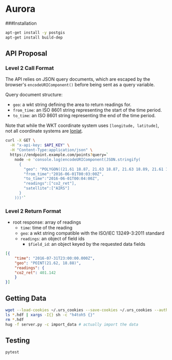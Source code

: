 # Aurora

###Installation
```bash
apt-get install -y postgis
apt-get install build-dep
```

## API Proposal

### Level 2 Call Format

The API relies on JSON query documents, which are escaped by the browser's
`encodeURIComponent()` before being sent as a query variable.

Query document structure:
- `geo`: a wkt string defining the area to return readings for.
- `from_time`: an ISO 8601 string representing the start of the time period.
- `to_time`: an ISO 8601 string representing the end of the time period.

Note that while the WKT coordinate system uses `[longitude, latitude]`,
not all coordinate systems are [lonlat].

```bash
curl -X GET \
  -H "x-api-key: $API_KEY" \
  -H "Content-Type:application/json" \
  https://endpoint.example.com/points?query=`
    node -e 'console.log(encodeURIComponent(JSON.stringify(
      {
        "geo": "POLYGON((21.61 18.87, 21.63 18.87, 21.63 18.89, 21.61 18.89, 21.61 18.87))",
        "from_time":"2016-06-01T00:03:00Z",
        "to_time":"2016-06-01T00:04:00Z",
        "readings":["co2_ret"],
        "satellite":["AIRS"]
      }
    )))'`
```

### Level 2 Return Format

- root response: array of readings
  - `time`: time of the reading
  - `geo`: a wkt string compatible with the ISO/IEC 13249-3:2011 standard
  - `readings`: an object of field ids
    - `$field_id`: an object keyed by the requested data fields

```json
[{
	"time": "2016-07-31T23:00:00.000Z",
	"geo": "POINT(21.62, 18.88)",
	"readings": {
    "co2_ret": 401.142
	}
}]
```

## Getting Data

```bash
wget --load-cookies ~/.urs_cookies --save-cookies ~/.urs_cookies --auth-no-challenge=on --keep-session-cookies -r -c -nH -nd -np -A hdf "http://airsl2.gesdisc.eosdis.nasa.gov/data/Aqua_AIRS_Level2/AIRS2SPC.005/"
ls *.hdf | xargs -I{} sh -c "h4toh5 {}"
rm *.hdf
hug -f server.py -c import_data # actually import the data
```

## Testing

```bash
pytest
```

[lonlat]: http://www.macwright.org/lonlat/
